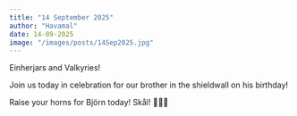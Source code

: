 ```yaml
---
title: "14 September 2025"
author: "Havamal"
date: 14-09-2025
image: "/images/posts/14Sep2025.jpg"
---
```


Einherjars and Valkyries!

Join us today in celebration for our brother in the shieldwall on his birthday!

Raise your horns for Björn today! Skål! 🤘🍻🤘